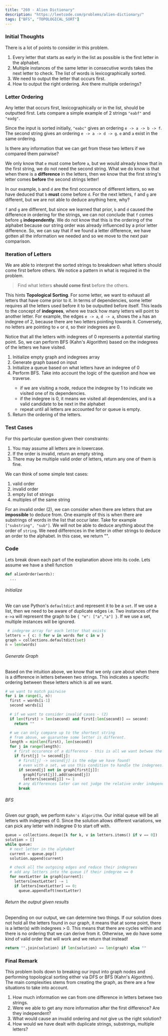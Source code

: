 ```yaml
---
title: "269 - Alien Dictionary"
description: "https://leetcode.com/problems/alien-dictionary/"
tags: ["BFS", "TOPOLOGICAL_SORT"]
---
```


### Initial Thoughts

There is a lot of points to consider in this problem.

1. Every letter that starts as early in the list as possible is the first letter in the alphabet.
2. Multiple instances of the same letter in consecutive words takes the next letter to check. The list of words is lexicographically sorted.
3. We need to output the letter that occurs first.
4. How to output the right ordering. Are there multiple orderings?

### Letter Ordering

Any letter that occurs first, lexicographically or in the list, should be outputted first.
Lets compare a simple example of 2 strings `"eabf"` and `"eadg"`.

Since the input is sorted initially, `"eabc"` gives an ordering `e -> a -> b -> f`. The second string gives an ordering `e -> a -> d -> g`. `e` and `a` exist in the same ordering.

Is there any information that we can get from these two letters if we compared them pairwise?

We only know that `e` must come before `a`, but we would already know that in the first string, we do not need the second string. What we do know is that when there is a **difference** in the letters, then we know that the first string's letter comes **before** the second strings letter!

In our example, `b` and `d` are the first occurence of different letters, so we have deduced that `b` **must** come before `d`. For the next letters, `f` and `g` are different, but we are not able to deduce anything here, why?

`f` and `g` are different, but since we learned that prior, `b` and `d` caused the difference in ordering for the strings, we can not conclude that `f` comes before `g` **independently**. We do not know that this is the ordering of the alphabet because our string order was already influenced by a prior letter difference. So, we can say that if we found a letter difference, we have gotten all the information we needed and so we move to the next pair comparison.

### Iteration of Letters

We are able to interpret the sorted strings to breakdown what letters should come first before others. We notice a pattern in what is required in the problem.

> Find what letters **should come first** before the others.

This hints **Topological Sorting**. For some letter, we want to exhaust all letters that have come prior to it. In terms of dependencies, some letter requires all the letters used before it to be outputted before itself. This leads to the concept of **indegrees**, where we track how many letters will point to another letter. For example, the edges `e -> a`, `d -> a`, shows the `a` has an indegree of 2, because there are two letters pointing towards it. Conversely, no letters are pointing to `e` or `d`, so their indegrees are 0.

Notice that all the letters with indegrees of 0 represents a potential starting point. So, we can perform BFS (Kahn's Algorithm) based on the indegrees of the letters we have visited.

<ol>

<li> Initialize empty graph and indegrees array</li>
<li> Generate graph based on input</li>
<li> Initialize a queue based on what letters have an indegree of 0</li>
<li> Perform BFS. Take into account the logic of the question and how we traverse.</li>

<ul>

  <li>if we are visiting a node, reduce the indegree by 1 to indicate we visited one of its dependencies.</li>
  <li>if the indegree is 0, it means we visited all dependencies, and is a valid candidate to be next in the alphabet</li>
  <li> repeat until all letters are accounted for or queue is empty.</li>

</ul>

<li> Return the ordering of the letters.
</ol>

### Test Cases

For this particular question given their constraints:

1. You may assume all letters are in lowercase.
2. If the order is invalid, return an empty string.
3. There may be multiple valid order of letters, return any one of them is fine.

We can think of some simple test cases:

1. valid order
2. invalid order
3. empty list of strings
4. multiples of the same string

For an invalid order (2), we can consider when there are letters that are **impossible** to deduce from. One example of this is when there are substrings of words in the list that occur later. Take for example `["substring", "sub"]`. We will not be able to deduce anything about the order of `string`. We need differences in the letter in other strings to deduce an order to the alphabet. In this case, we return "".

### Code

Lets break down each part of the explanation above into its code. Lets assume we have a shell function

```python
def alienOrder(words):
  ...
```

###### Initialize

We can use Python's `defaultdict` and represent it to be a `set`. If we use a list, then we need to be aware of duplicate edges i.e. Two instances of the `e->a` will represent the graph to be `{ "e": ["a","a"] }`. If we use a set, multiple instances will be ignored.

```python
 # indegree array for each letter that exists
letters = { c: 0 for w in words for c in w }
graph = collections.defaultdict(set)
n = len(words)
```

###### Generate Graph

Based on the intuition above, we know that we only care about when there is a difference in letters between two strings. This indicates a specific ordering between these letters which is all we want.

```python
# we want to match pairwise
for i in range(1, n):
  first = words[i-1]
  second words[i]

  # if we want to consider invalid cases - (2)
  if len(first) > len(second) and first[:len(second)] == second:
    return ""

  # we can only compare up to the shortest string
  # from above, we guaruntee some letter is different.
  length = min(len(first), len(second))
  for j in range(length):
    # first occurence of a difference - this is all we want betwee the pair
    if first[j] != second[j]:
      # first[j] -> second[j] is the edge we have found!
      # even with a set, we use this condition to handle the indegrees!
      if second[j] not in graph[first[j]]:
        graph[first[j]].add(second[j])
        letters[second[j]] += 1
      # any differences later can not judge the relative order independently
      break
```

###### BFS

Given our graph, we perform `Kahn's Algorithm`. Our initial queue will be all letters with indegrees of 0. Since the solution allows different variations, we can pick any letter with indegree 0 to start off with.

```python
queue = collections.deque([k for k, v in letters.items() if v == 0])
solution = []
while queue:
  # next letter in the alphabet
  current = queue.pop()
  solution.append(current)

  # check all the outgoing edges and reduce their indegrees
  # add any letters into the queue if their indegree == 0
  for nextLetter in graph[current]:
    letters[nextLetter] -= 1
    if letters[nextLetter] == 0:
      queue.appendleft(nextLetter)
```

###### Return the output given results

Depending on our output, we can determine two things. If our solution does not hold all the letters found in our graph, it means that at some point, there is a letter(s) with indegrees > 0. This means that there are cycles within and there is no ordering that we can derive from it. Otherwise, we do have some kind of valid order that will work and we return that instead!

```python
return "".join(solution) if len(solution) == len(graph) else ""
```

### Final Remark

This problem boils down to breaking our input into graph nodes and performing topological sorting either via DFS or BFS (Kahn's Algorithm). The main complexities stems from creating the graph, as there are a few situations to take into account.

1. How much information we can from one difference in letters betwee two strings.
2. Were we able to get any more information after the first difference? Are they independent?
3. What would cause an invalid ordering and not give us the right solution?
4. How would we have dealt with duplicate strings, substrings, multiple letters?
